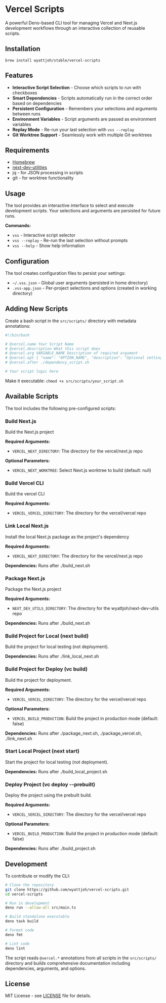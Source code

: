 # Vercel Scripts

A powerful Deno-based CLI tool for managing Vercel and Next.js development workflows through an interactive collection of reusable scripts.

## Installation

```shell
brew install wyattjoh/stable/vercel-scripts
```

## Features

- **Interactive Script Selection** - Choose which scripts to run with checkboxes
- **Smart Dependencies** - Scripts automatically run in the correct order based on dependencies
- **Persistent Configuration** - Remembers your selections and arguments between runs
- **Environment Variables** - Script arguments are passed as environment variables
- **Replay Mode** - Re-run your last selection with `vss --replay`
- **Git Worktree Support** - Seamlessly work with multiple Git worktrees

## Requirements

- [Homebrew](https://brew.sh)
- [next-dev-utilities](https://github.com/wyattjoh/next-dev-utils)
- jq - for JSON processing in scripts
- git - for worktree functionality

## Usage

The tool provides an interactive interface to select and execute development scripts. Your selections and arguments are persisted for future runs.

**Commands:**

- `vss` - Interactive script selector
- `vss --replay` - Re-run the last selection without prompts
- `vss --help` - Show help information

## Configuration

The tool creates configuration files to persist your settings:

- `~/.vss.json` - Global user arguments (persisted in home directory)
- `.vss-app.json` - Per-project selections and options (created in working directory)

## Adding New Scripts

Create a bash script in the `src/scripts/` directory with metadata annotations:

```bash
#!/bin/bash

# @vercel.name Your Script Name
# @vercel.description What this script does
# @vercel.arg VARIABLE_NAME Description of required argument
# @vercel.opt { "name": "OPTION_NAME", "description": "Optional setting", "type": "boolean", "default": false }
# @vercel.after ./dependency_script.sh

# Your script logic here
```

Make it executable: `chmod +x src/scripts/your_script.sh`

## Available Scripts

The tool includes the following pre-configured scripts:

### Build Next.js

Build the Next.js project

**Required Arguments:**

- `VERCEL_NEXT_DIRECTORY`: The directory for the vercel/next.js repo

**Optional Parameters:**

- `VERCEL_NEXT_WORKTREE`: Select Next.js worktree to build (default: null)

### Build Vercel CLI

Build the vercel CLI

**Required Arguments:**

- `VERCEL_VERCEL_DIRECTORY`: The directory for the vercel/vercel repo

### Link Local Next.js

Install the local Next.js package as the project's dependency

**Required Arguments:**

- `VERCEL_NEXT_DIRECTORY`: The directory for the vercel/next.js repo

**Dependencies:** Runs after ./build_next.sh

### Package Next.js

Package the Next.js project

**Required Arguments:**

- `NEXT_DEV_UTILS_DIRECTORY`: The directory for the wyattjoh/next-dev-utils repo

**Dependencies:** Runs after ./build_next.sh

### Build Project for Local (next build)

Build the project for local testing (not deployment).

**Dependencies:** Runs after ./link_local_next.sh

### Build Project for Deploy (vc build)

Build the project for deployment.

**Required Arguments:**

- `VERCEL_VERCEL_DIRECTORY`: The directory for the vercel/vercel repo

**Optional Parameters:**

- `VERCEL_BUILD_PRODUCTION`: Build the project in production mode (default: false)

**Dependencies:** Runs after ./package_next.sh, ./package_vercel.sh, ./link_next.sh

### Start Local Project (next start)

Start the project for local testing (not deployment).

**Dependencies:** Runs after ./build_local_project.sh

### Deploy Project (vc deploy --prebuilt)

Deploy the project using the prebuilt build.

**Required Arguments:**

- `VERCEL_VERCEL_DIRECTORY`: The directory for the vercel/vercel repo

**Optional Parameters:**

- `VERCEL_BUILD_PRODUCTION`: Build the project in production mode (default: false)

**Dependencies:** Runs after ./build_project.sh

## Development

To contribute or modify the CLI:

```bash
# Clone the repository
git clone https://github.com/wyattjoh/vercel-scripts.git
cd vercel-scripts

# Run in development
deno run --allow-all src/main.ts

# Build standalone executable
deno task build

# Format code
deno fmt

# Lint code
deno lint
```

The script reads `@vercel.*` annotations from all scripts in the `src/scripts/` directory and builds comprehensive documentation including dependencies, arguments, and options.

## License

MIT License - see [LICENSE](LICENSE) file for details.

